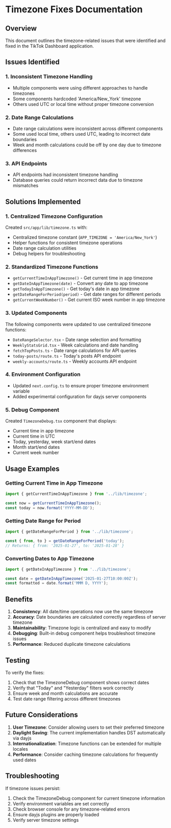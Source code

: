# Timezone Fixes Documentation

## Overview
This document outlines the timezone-related issues that were identified and fixed in the TikTok Dashboard application.

## Issues Identified

### 1. Inconsistent Timezone Handling
- Multiple components were using different approaches to handle timezones
- Some components hardcoded 'America/New_York' timezone
- Others used UTC or local time without proper timezone conversion

### 2. Date Range Calculations
- Date range calculations were inconsistent across different components
- Some used local time, others used UTC, leading to incorrect date boundaries
- Week and month calculations could be off by one day due to timezone differences

### 3. API Endpoints
- API endpoints had inconsistent timezone handling
- Database queries could return incorrect data due to timezone mismatches

## Solutions Implemented

### 1. Centralized Timezone Configuration
Created `src/app/lib/timezone.ts` with:
- Centralized timezone constant (`APP_TIMEZONE = 'America/New_York'`)
- Helper functions for consistent timezone operations
- Date range calculation utilities
- Debug helpers for troubleshooting

### 2. Standardized Timezone Functions
- `getCurrentTimeInAppTimezone()` - Get current time in app timezone
- `getDateInAppTimezone(date)` - Convert any date to app timezone
- `getTodayInAppTimezone()` - Get today's date in app timezone
- `getDateRangeForPeriod(period)` - Get date ranges for different periods
- `getCurrentWeekNumber()` - Get current ISO week number in app timezone

### 3. Updated Components
The following components were updated to use centralized timezone functions:
- `DateRangeSelector.tsx` - Date range selection and formatting
- `WeeklyStatsGrid.tsx` - Week calculations and date handling
- `fetchTopPosts.ts` - Date range calculations for API queries
- `today-posts/route.ts` - Today's posts API endpoint
- `weekly-accounts/route.ts` - Weekly accounts API endpoint

### 4. Environment Configuration
- Updated `next.config.ts` to ensure proper timezone environment variable
- Added experimental configuration for dayjs server components

### 5. Debug Component
Created `TimezoneDebug.tsx` component that displays:
- Current time in app timezone
- Current time in UTC
- Today, yesterday, week start/end dates
- Month start/end dates
- Current week number

## Usage Examples

### Getting Current Time in App Timezone
```typescript
import { getCurrentTimeInAppTimezone } from '../lib/timezone';

const now = getCurrentTimeInAppTimezone();
const today = now.format('YYYY-MM-DD');
```

### Getting Date Range for Period
```typescript
import { getDateRangeForPeriod } from '../lib/timezone';

const { from, to } = getDateRangeForPeriod('today');
// Returns: { from: '2025-01-27', to: '2025-01-28' }
```

### Converting Dates to App Timezone
```typescript
import { getDateInAppTimezone } from '../lib/timezone';

const date = getDateInAppTimezone('2025-01-27T10:00:00Z');
const formatted = date.format('MMM D, YYYY');
```

## Benefits

1. **Consistency**: All date/time operations now use the same timezone
2. **Accuracy**: Date boundaries are calculated correctly regardless of server timezone
3. **Maintainability**: Timezone logic is centralized and easy to modify
4. **Debugging**: Built-in debug component helps troubleshoot timezone issues
5. **Performance**: Reduced duplicate timezone calculations

## Testing

To verify the fixes:
1. Check that the TimezoneDebug component shows correct dates
2. Verify that "Today" and "Yesterday" filters work correctly
3. Ensure week and month calculations are accurate
4. Test date range filtering across different timezones

## Future Considerations

1. **User Timezone**: Consider allowing users to set their preferred timezone
2. **Daylight Saving**: The current implementation handles DST automatically via dayjs
3. **Internationalization**: Timezone functions can be extended for multiple locales
4. **Performance**: Consider caching timezone calculations for frequently used dates

## Troubleshooting

If timezone issues persist:
1. Check the TimezoneDebug component for current timezone information
2. Verify environment variables are set correctly
3. Check browser console for any timezone-related errors
4. Ensure dayjs plugins are properly loaded
5. Verify server timezone settings
